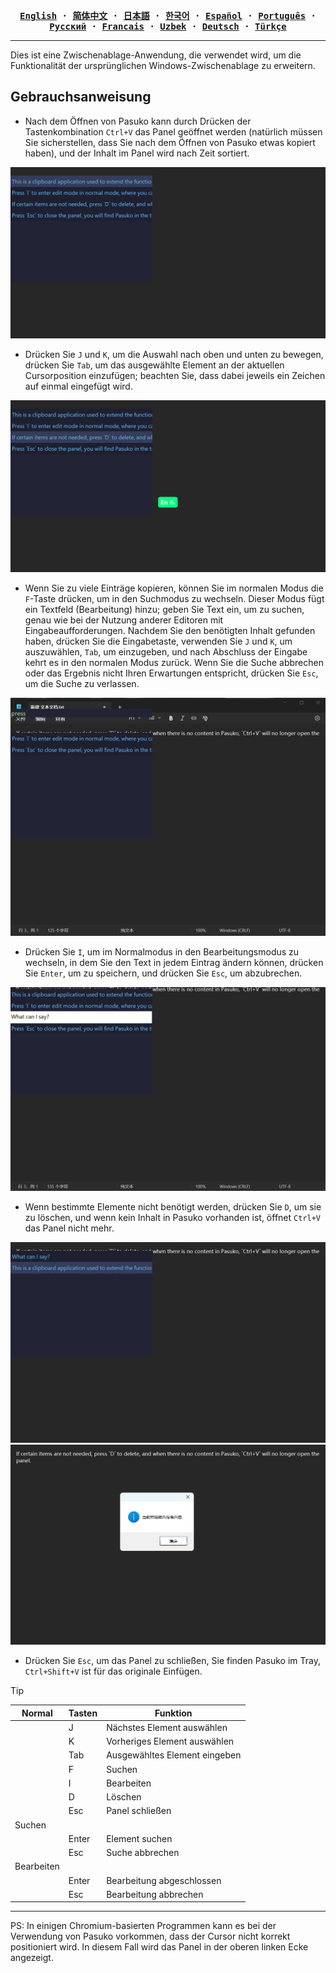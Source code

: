 <div align="center">
<strong>
<samp>

[English](README.md) · [简体中文](README.zh.md) · [日本語](README.ja.md) ·
[한국어](README.ko.md) · [Español](README.es.md) · [Português](README.pt-br.md) ·
[Русский](README.ru.md) · [Francais](README.fr.md) · [Uzbek](README.uz.md) · [Deutsch](README.de.md) ·
[Türkçe](README.tr.md)

</samp>
</strong>
</div>

---
Dies ist eine Zwischenablage-Anwendung, die verwendet wird, um die Funktionalität der ursprünglichen Windows-Zwischenablage zu erweitern.

## Gebrauchsanweisung

- Nach dem Öffnen von Pasuko kann durch Drücken der Tastenkombination `Ctrl+V` das Panel geöffnet werden (natürlich müssen Sie sicherstellen, dass Sie nach dem Öffnen von Pasuko etwas kopiert haben), und der Inhalt im Panel wird nach Zeit sortiert.

![pic1](./assets/images/pic1.png)

- Drücken Sie `J` und `K`, um die Auswahl nach oben und unten zu bewegen, drücken Sie `Tab`, um das ausgewählte Element an der aktuellen Cursorposition einzufügen; beachten Sie, dass dabei jeweils ein Zeichen auf einmal eingefügt wird.

![pic2](./assets/images/pic2.png)

- Wenn Sie zu viele Einträge kopieren, können Sie im normalen Modus die `F`-Taste drücken, um in den Suchmodus zu wechseln. Dieser Modus fügt ein Textfeld (Bearbeitung) hinzu; geben Sie Text ein, um zu suchen, genau wie bei der Nutzung anderer Editoren mit Eingabeaufforderungen. Nachdem Sie den benötigten Inhalt gefunden haben, drücken Sie die Eingabetaste, verwenden Sie `J` und `K`, um auszuwählen, `Tab`, um einzugeben, und nach Abschluss der Eingabe kehrt es in den normalen Modus zurück. Wenn Sie die Suche abbrechen oder das Ergebnis nicht Ihren Erwartungen entspricht, drücken Sie `Esc`, um die Suche zu verlassen.

![pic3](./assets/images/pic3.png)

- Drücken Sie `I`, um im Normalmodus in den Bearbeitungsmodus zu wechseln, in dem Sie den Text in jedem Eintrag ändern können, drücken Sie `Enter`, um zu speichern, und drücken Sie `Esc`, um abzubrechen.

![pic4](./assets/images/pic4.png)

- Wenn bestimmte Elemente nicht benötigt werden, drücken Sie `D`, um sie zu löschen, und wenn kein Inhalt in Pasuko vorhanden ist, öffnet `Ctrl+V` das Panel nicht mehr.

![pic5](./assets/images/pic5.png)  ![pic6](./assets/images/pic6.png)

- Drücken Sie `Esc`, um das Panel zu schließen, Sie finden Pasuko im Tray, `Ctrl+Shift+V` ist für das originale Einfügen.

> [!TIP]
> |Normal|Tasten|Funktion|
> |---|---|---|
> ||J|Nächstes Element auswählen|
> ||K|Vorheriges Element auswählen|
> ||Tab|Ausgewähltes Element eingeben|
> ||F|Suchen|
> ||I|Bearbeiten|
> ||D|Löschen|
> ||Esc|Panel schließen|
> |Suchen|||
> ||Enter|Element suchen|
> ||Esc|Suche abbrechen|
> |Bearbeiten|||
> ||Enter|Bearbeitung abgeschlossen|
> ||Esc|Bearbeitung abbrechen|

---
PS: In einigen Chromium-basierten Programmen kann es bei der Verwendung von Pasuko vorkommen, dass der Cursor nicht korrekt positioniert wird. In diesem Fall wird das Panel in der oberen linken Ecke angezeigt.
